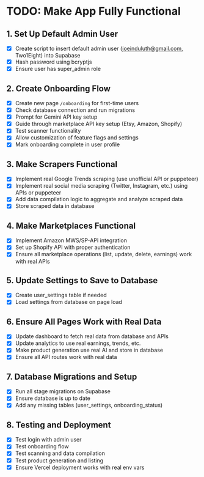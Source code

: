 # TODO: Make App Fully Functional

## 1. Set Up Default Admin User
- [x] Create script to insert default admin user (joeinduluth@gmail.com, Two1Eight) into Supabase
- [x] Hash password using bcryptjs
- [x] Ensure user has super_admin role

## 2. Create Onboarding Flow
- [x] Create new page `/onboarding` for first-time users
- [x] Check database connection and run migrations
- [x] Prompt for Gemini API key setup
- [x] Guide through marketplace API key setup (Etsy, Amazon, Shopify)
- [x] Test scanner functionality
- [x] Allow customization of feature flags and settings
- [x] Mark onboarding complete in user profile

## 3. Make Scrapers Functional
- [x] Implement real Google Trends scraping (use unofficial API or puppeteer)
- [x] Implement real social media scraping (Twitter, Instagram, etc.) using APIs or puppeteer
- [x] Add data compilation logic to aggregate and analyze scraped data
- [x] Store scraped data in database

## 4. Make Marketplaces Functional
- [x] Implement Amazon MWS/SP-API integration
- [x] Set up Shopify API with proper authentication
- [x] Ensure all marketplace operations (list, update, delete, earnings) work with real APIs

## 5. Update Settings to Save to Database
- [x] Create user_settings table if needed
- [x] Load settings from database on page load

## 6. Ensure All Pages Work with Real Data
- [x] Update dashboard to fetch real data from database and APIs
- [x] Update analytics to use real earnings, trends, etc.
- [x] Make product generation use real AI and store in database
- [x] Ensure all API routes work with real data

## 7. Database Migrations and Setup
- [x] Run all stage migrations on Supabase
- [x] Ensure database is up to date
- [x] Add any missing tables (user_settings, onboarding_status)

## 8. Testing and Deployment
- [x] Test login with admin user
- [x] Test onboarding flow
- [x] Test scanning and data compilation
- [x] Test product generation and listing
- [x] Ensure Vercel deployment works with real env vars
